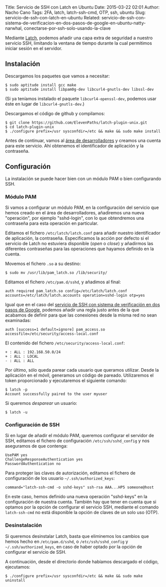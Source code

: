 Title: Servicio de SSH con Latch en Ubuntu
Date: 2015-03-22 02:01
Author: Nacho Cano
Tags: 2FA, latch, latch-ssh-cmd, OTP, ssh, ubuntu
Slug: servicio-de-ssh-con-latch-en-ubuntu
Related: servicio-de-ssh-con-sistema-de-verificacion-en-dos-pasos-de-google-en-ubuntu-natty-narwhal, conectarse-por-ssh-solo-usando-la-clave

Mediante [Latch][], podemos añadir una capa extra de seguridad a nuestro
servicio SSH, limitando la ventana de tiempo durante la cual permitimos
iniciar sesión en el servidor.


Instalación
-----------

Descargamos los paquetes que vamos a necesitar:

    $ sudo aptitude install gcc make
    $ sudo aptitude install libpam0g-dev libcurl4-gnutls-dev libssl-dev

(Si ya teníamos instalado el paquete `libcurl4-openssl-dev`, podemos
usar éste en lugar de `libcurl4-gnutls-dev`.)

Descargamos el código de github y compilamos:

    $ git clone https://github.com/ElevenPaths/latch-plugin-unix.git
    $ cd latch-plugin-unix
    $ ./configure prefix=/usr sysconfdir=/etc && make && sudo make install

Antes de continuar, vamos al [área de desarrolladores][] y creamos una
cuenta para este servicio. Ahí obtenemos el identificador de aplicación
y la contraseña.

Configuración
-------------

La instalación se puede hacer bien con un módulo PAM o bien configurando
SSH.

### Módulo PAM

Si vamos a configurar un módulo PAM, en la configuración del servicio
que hemos creado en el área de desarrolladores, añadiremos una nueva
"operación", por ejemplo "sshd-login", con lo que obtendremos una
contraseña para esta operación en particular.

Editamos el fichero `/etc/latch/latch.conf` para añadir nuestro
identificador de aplicación, la contraseña. Especificamos la acción por
defecto si el servicio de Latch no estuviera disponible (_open_ o
_close_) y añadirmos las diferentes contraseñas para las operaciones que
hayamos definido en la cuenta.

Movemos el fichero `.so` a su destino:

    $ sudo mv /usr/lib/pam_latch.so /lib/security/

Editamos el fichero `/etc/pam.d/sshd`, y añadimos al final:

    auth required pam_latch.so config=/etc/latch/latch.conf accounts=/etc/latch/latch.accounts operation=sshd-login otp=yes

Igual que en el caso del [servicio de SSH con sistema de verificación en
dos pasos de Google][], podemos añadir una regla justo antes de la que
acabamos de definir para que las conexiones desde la misma red no sean
examinadas:

    auth [success=1 default=ignore] pam_access.so accessfile=/etc/security/access-local.conf

El contenido del fichero `/etc/security/access-local.conf`:

    + : ALL : 192.168.50.0/24
    + : ALL : LOCAL
    - : ALL : ALL

Por último, sólo queda parear cada usuario que queramos utilizar. Desde
la aplicación en el móvil, generamos un código de pareado. Utilizaremos
el token proporcionado y ejecutaremos el siguiente comando:

    $ latch -p
    Account successfully paired to the user myuser

Si queremos _desparear_ un usuario:

    $ latch -u

### Configuración de SSH

Si en lugar de añadir el módulo PAM, queremos configurar el servidor de
SSH, editamos el fichero de configuración `/etc/ssh/sshd_config` y nos
aseguramos de que contenga:

    UsePAM yes
    ChallengeResponseAuthentication yes
    PasswordAuthentication no

Para proteger las claves de autorización, editamos el fichero de
configuración de los usuario `~/.ssh/authorized_keys`:

    command="latch-ssh-cmd -o sshd-keys" ssh-rsa AAA...HP5 someone@host

En este caso, hemos definido una nueva operación "sshd-keys" en la
configuración de nuestra cuenta. También hay que tener en cuenta que si
optamos por la opción de configurar el servicio SSH, mediante el comando
`latch-ssh-cmd` no está disponible la opción de claves de un solo uso
(OTP).

### Desinstalación

Si queremos desinstalar Latch, basta que eliminemos los cambios que
hemos hecho en `/etc/pam.d/sshd`, o `/etc/ssh/sshd_config` y
`~/.ssh/authorized_keys`, en caso de haber optado por la opción de
configurar el servicio de SSH.

A continuación, desde el directorio donde habíamos descargado el código,
ejecutamos:

    $ ./configure prefix=/usr sysconfdir=/etc && make && sudo make uninstall

  [Latch]: https://latch.elevenpaths.com/
    "Latch"
  [área de desarrolladores]: https://latch.elevenpaths.com/www/developers/editapplication
    "área de desarrolladores"
  [servicio de SSH con sistema de verificación en dos pasos de Google]: {filename}/admin/servicio-de-ssh-con-sistema-de-verificacion-en-dos-pasos-de-google-en-ubuntu-natty-narwhal.md
    "servicio de SSH con sistema de verificación en dos pasos de Google"

